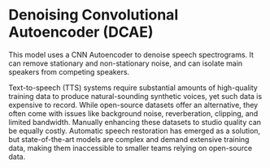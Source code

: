 # Denoising Convolutional Autoencoder (DCAE)

This model uses a CNN Autoencoder to denoise speech spectrograms.
It can remove stationary and non-stationary noise, and can isolate main speakers from competing speakers. 

Text-to-speech (TTS) systems require substantial amounts of high-quality training data to produce natural-sounding synthetic voices, yet such data is expensive to record.
While open-source datasets offer an alternative, they often come with issues like background noise, reverberation, clipping, and limited bandwidth. Manually enhancing these datasets to studio quality can be equally costly.
Automatic speech restoration has emerged as a solution, but state-of-the-art models are complex and demand extensive training data, making them inaccessible to smaller teams relying on open-source data.



